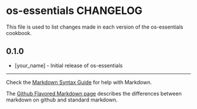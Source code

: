 # os-essentials CHANGELOG

This file is used to list changes made in each version of the os-essentials cookbook.

## 0.1.0
- [your_name] - Initial release of os-essentials

- - -
Check the [Markdown Syntax Guide](http://daringfireball.net/projects/markdown/syntax) for help with Markdown.

The [Github Flavored Markdown page](http://github.github.com/github-flavored-markdown/) describes the differences between markdown on github and standard markdown.

